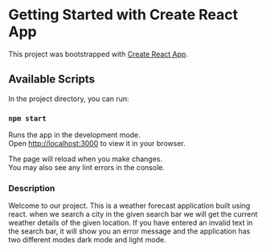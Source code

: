 # Getting Started with Create React App

This project was bootstrapped with [Create React App](https://github.com/facebook/create-react-app).

## Available Scripts

In the project directory, you can run:

### `npm start`

Runs the app in the development mode.\
Open [http://localhost:3000](http://localhost:3000) to view it in your browser.

The page will reload when you make changes.\
You may also see any lint errors in the console.

### Description
Welcome to our project. This is a weather forecast application built using react. when we search a city in the given search bar we will get the current weather details of the given location. If you have entered an invalid text in the search bar, it will show you an error message and the application has two different modes dark mode and light mode.

 
